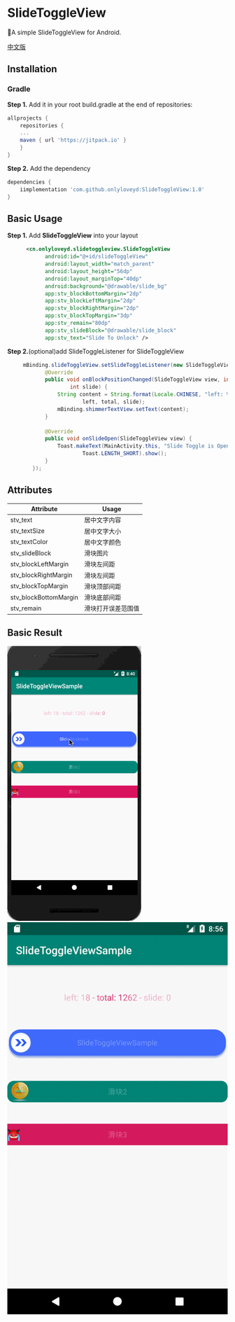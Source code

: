 # SlideToggleView
🍎A simple SlideToggleView for Android.

[中文版]()

## Installation
### Gradle
**Step 1.** Add it in your root build.gradle at the end of repositories:
```groovy
allprojects {
    repositories {
	...
	maven { url 'https://jitpack.io' }
    }
}
``` 
**Step 2.** Add the dependency
```groovy
dependencies {
    iimplementation 'com.github.onlyloveyd:SlideToggleView:1.0'
}
```

## Basic Usage
**Step 1.** Add **SlideToggleView** into your layout
```xml
      <cn.onlyloveyd.slidetoggleview.SlideToggleView
            android:id="@+id/slideToggleView"
            android:layout_width="match_parent"
            android:layout_height="56dp"
            android:layout_marginTop="40dp"
            android:background="@drawable/slide_bg"
            app:stv_blockBottomMargin="2dp"
            app:stv_blockLeftMargin="2dp"
            app:stv_blockRightMargin="2dp"
            app:stv_blockTopMargin="3dp"
            app:stv_remain="80dp"
            app:stv_slideBlock="@drawable/slide_block"
            app:stv_text="Slide To Unlock" />
```
**Step 2.**(optional)add SlideToggleListener for SlideToggleView
```java
     mBinding.slideToggleView.setSlideToggleListener(new SlideToggleView.SlideToggleListener() {
            @Override
            public void onBlockPositionChanged(SlideToggleView view, int left, int total,
                    int slide) {
                String content = String.format(Locale.CHINESE, "left: %d - total: %d - slide: %d",
                        left, total, slide);
                mBinding.shimmerTextView.setText(content);
            }

            @Override
            public void onSlideOpen(SlideToggleView view) {
                Toast.makeText(MainActivity.this, "Slide Toggle is Open",
                        Toast.LENGTH_SHORT).show();
            }
        });
```

## Attributes
|Attribute|Usage|
|--|--|
|stv_text|居中文字内容|
|stv_textSize|居中文字大小|
|stv_textColor|居中文字颜色|
|stv_slideBlock|滑块图片|
|stv_blockLeftMargin|滑块左间距|
|stv_blockRightMargin|滑块左间距|
|stv_blockTopMargin|滑块顶部间距|
|stv_blockBottomMargin|滑块底部间距|
|stv_remain|滑块打开误差范围值|

## Basic Result
![slidetoggleview](/screenshots/slidetoggleview.gif)
![slidetoggleview](/screenshots/hd.gif)



